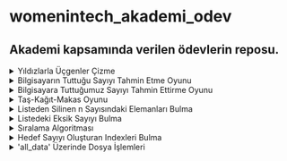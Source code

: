 # womenintech_akademi_odev
Akademi kapsamında verilen ödevlerin reposu.
------------
<details>
<summary>Yıldızlarla Üçgenler Çizme</summary>

[Yıldızlarla Üçgenler Çizme](https://github.com/ruveydacerenyilmaz/womenintech_akademi_odev/blob/main/1-ucgenler.ipynb)
* '*' ile farklı şekillerde yıldızlarla çizilen üçgenleri görebilirsiniz.

</details>

<details>
<summary>Bilgisayarın Tuttuğu Sayıyı Tahmin Etme Oyunu</summary>

[Bilgisayarın Tuttuğu Sayıyı Tahmin Etme Oyunu](https://github.com/ruveydacerenyilmaz/womenintech_akademi_odev/blob/main/2-random_sayi_oyunu.py)
* Random kütüphanesi ile bilgisayarın tuttuğu sayıyı tahmin etme oyunu.
* Random kütüphanesi ile bilgisayara bir sayı tutturulur. Tahmin etmek için girdiğimiz sayı, sistemden büyük veya küçükse uyarı verip yönergeler dahilinde sayıyı değiştiriyoruz. Eğer girdiğimiz sayı doğruysa da tebrik mesajı alıyoruz.

</details>


<details>
<summary>Bilgisayara  Tuttuğumuz Sayıyı Tahmin Ettirme Oyunu</summary>

[Bilgisayara  Tuttuğumuz Sayıyı Tahmin Ettirme Oyunu](https://github.com/ruveydacerenyilmaz/womenintech_akademi_odev/blob/main/3-computer_guess.ipynb)
* Tuttuğumuz sayıyı bilgisayar random sayılar sunarak tahmin etmeye çalışıyor. Eğer bilgisayarın verdiği sayı tuttuğumuz sayıdan; 
Küçükse 'k' harfini giriyoruz ardından bu sefer bilgisayar bize daha büyük bir sayı gönderiyor,
Büyükse 'b' harfini giriyoruz ardından bilgisayar bize daha küçük bir sayı gönderiyor, 
Doğruysa da 'd' harflerini giriyoruz. 
</details>

<details>
<summary>Taş-Kağıt-Makas Oyunu</summary>

[Taş-Kağıt-Makas Oyunu](https://github.com/ruveydacerenyilmaz/womenintech_akademi_odev/blob/main/4-rock_raper_scissors.ipynb)
* Oyun kuralları;
* Taş makası ezer.
* Makas kağıdı keser.
* Kağıt taşı sarar.
</details>

<details>
<summary>Listeden Silinen n Sayısındaki Elemanları Bulma</summary>

[Listeden Silinen n Sayısındaki Elemanları Bulma](https://github.com/ruveydacerenyilmaz/womenintech_akademi_odev/blob/main/5-veriyapilari_sorular.ipynb/6-eksik_sayiyi_bulma.ipynb)
* 0'dan 100'e kadar karışık sırada sayıları tutan bir liste var ve bu liste içerisinde n tane sayı eksik. Kaç tane sayının eksik olduğunu ve eksik sayıları bulunuz.

- Örnek: my_list = [0, 7, 5, 8, 2] -> 0-10 arasında (10 dahil.)

- 6 adet sayı eksiktir. Eksik olan sayılar [1, 3, 4, 6, 9, 10]
</details>

<details>
<summary>Listedeki Eksik Sayıyı Bulma</summary>

[Listedeki Eksik Sayıyı Bulma](https://github.com/ruveydacerenyilmaz/womenintech_akademi_odev/blob/main/5-veriyapilari_sorular.ipynb/6-eksik_sayiyi_bulma.ipynb)
* 0'dan 100'e kadar karışık sırada sayıları tutan bir listenizin olduğunu düşünün. 
- Bu liste içerisinde 1 adet sayı eksik. Eksik olan sayıyı bulunuz.
</details>

<details>
<summary>Sıralama Algoritması</summary>

[sorted() Kullanmadan Sıralama Algoritması](https://github.com/ruveydacerenyilmaz/womenintech_akademi_odev/blob/main/5-veriyapilari_sorular.ipynb/7-selection_sort.ipynb)
* Rastgele iki sayı girilsin ve bu sayılar aralığında bir liste oluşturulsun.
* Oluşturulan liste karıştırılsın.
* Karıştırılan liste üzerinde sorted() kullanmadan, sıralama algoritmasını kullanarak listeyi sıralayınız.

</details>
<details>
<summary>Hedef Sayıyı Oluşturan Indexleri Bulma</summary>

[Indexteki Sayıların Toplamının Hedef Sayıyı Oluşturması](https://github.com/ruveydacerenyilmaz/womenintech_akademi_odev/blob/main/5-veriyapilari_sorular.ipynb/8-indexlerintoplami.ipynb)
* Fonksiyon bir integer array nums ve bir hedef target değişkeni almalı ve bizlere toplamı target olan indexleri dönmeli
- Aynı index’teki değeri iki defa kullanamayız.

Örnek:
* Parametreler: nums = [2,7,11,15], target = 9
* Dönen Değer: [0,1]
* Açıklama: nums[0] ve nums[1]'deki değerlerin toplamı 9 yaptığı için çıktımız [0, 1] oldu.

</details>

<details>
<summary> 'all_data' Üzerinde Dosya İşlemleri</summary>

[all_data Dosyası Üzerinde Yapılan İşlemler](https://github.com/ruveydacerenyilmaz/womenintech_akademi_odev/tree/main/6-dosyaOdevi)
* Düzensiz ve duplicate veriden oluşan "all_data.txt" dosyası üzerinde yapılacak olan işlemler;

* Bütün text küçük harfe çevrilecek  
* Türkçe karakterler replace edilecek (ş -> s, ı -> i, ö -> o, ğ -> g, ç -> c, ü -> u)+
* Noktalama işaretleri kaldırılacak 
* Bir satır tamamen sayılardan oluşuyorsa satırı yeni dosyaya ekleme 
* Her satırda bir cümle olacak şekilde satırları düzenleyin  
* Satır bazlı unique dönüştürme yani dosya içerisinde duplicate veri barındırılmayacak 
![gif](https://media.giphy.com/media/xT1R9EbolF7trQnIyI/giphy.gif)

</details>
